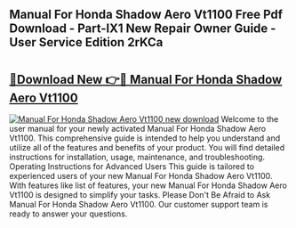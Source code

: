 ## Manual For Honda Shadow Aero Vt1100 Free Pdf Download - Part-IX1 New Repair Owner Guide - User Service Edition 2rKCa

# <h2><a href="http://bc59118.oget.top/?id=Manual+For+Honda+Shadow+Aero+Vt1100">🔗Download New 👉🔴 Manual For Honda Shadow Aero Vt1100</a></h2>

[![Manual For Honda Shadow Aero Vt1100 new download](https://i.imgur.com/5g1atiW.png)](http://bc59118.oget.top/?id=Manual+For+Honda+Shadow+Aero+Vt1100)
Welcome to the user manual for your newly activated Manual For Honda Shadow Aero Vt1100. This comprehensive guide is intended to help you understand and utilize all of the features and benefits of your product. You will find detailed instructions for installation, usage, maintenance, and troubleshooting. Operating Instructions for Advanced Users This guide is tailored to experienced users of your new Manual For Honda Shadow Aero Vt1100. With features like list of features, your new Manual For Honda Shadow Aero Vt1100 is designed to simplify your tasks. Please Don't Be Afraid to Ask Manual For Honda Shadow Aero Vt1100. Our customer support team is ready to answer your questions.
